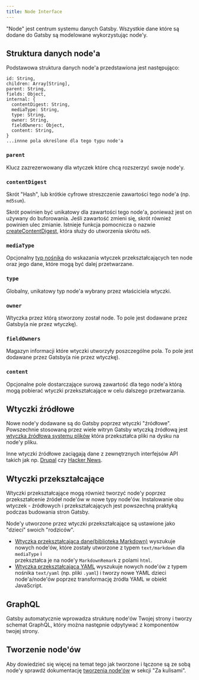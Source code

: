 ```yaml
---
title: Node Interface
---
```


"Node" jest centrum systemu danych Gatsby. Wszystkie dane które są dodane do Gatsby są modelowane wykorzystując node'y.

## Struktura danych node'a

Podstawowa struktura danych node'a przedstawiona jest następująco:

```flow
id: String,
children: Array[String],
parent: String,
fields: Object,
internal: {
  contentDigest: String,
  mediaType: String,
  type: String,
  owner: String,
  fieldOwners: Object,
  content: String,
}
...innne pola określone dla tego typu node'a
```

### `parent`

Klucz zazrezerwowany dla wtyczek które chcą rozszerzyć swoje node'y.

### `contentDigest`

Skrót "Hash", lub krótkie cyfrowe streszczenie zawartości tego node'a (np. `md5sum`).

Skrót powinien być unikatowy dla zawartości tego node'a, ponieważ jest on używany do buforowania. Jeśli zawartość zmieni się, skrót również powinien ulec zmianie. Istnieje funkcja pomocnicza o nazwie [createContentDigest](https://github.com/gatsbyjs/gatsby/blob/master/packages/gatsby-core-utils/src/create-content-digest.js), która służy do utworzenia skrótu `md5`.

### `mediaType`

Opcjonalny [typ nośnika](https://pl.wikipedia.org/wiki/Typ_MIME) do wskazania wtyczek przekształcających ten node oraz jego dane, które mogą być dalej przetwarzane.

### `type`

Globalny, unikatowy typ node'a wybrany przez właściciela wtyczki.

### `owner`

Wtyczka przez którą stworzony został node. To pole jest dodawane przez Gatsby(a nie przez wtyczkę).

### `fieldOwners`

Magazyn informacji które wtyczki utworzyły poszczególne pola. To pole jest dodawane przez Gatsby(a nie przez wtyczkę).

### `content`

Opcjonalne pole dostarczające surową zawartość dla tego node'a którą mogą pobierać wtyczki przekształcające w celu dalszego przetwarzania.

## Wtyczki źródłowe

Nowe node'y dodawane są do Gatsby poprzez wtyczki "źródłowe". Powszechnie stosowaną przez wiele witryn Gatsby wtyczką źródłową jest [wtyczka źródłowa systemu plików](/packages/gatsby-source-filesystem/) która przekształca pliki na dysku na node'y pliku.

Inne wtyczki źródłowe zaciągają dane z zewnętrznych interfejsów API takich jak np. [Drupal](/packages/gatsby-source-drupal/) czy [Hacker News](/packages/gatsby-source-hacker-news/).

## Wtyczki przekształcające

Wtyczki przekształcające mogą również tworzyć node'y poprzez przekształcenie źródeł node'ów w nowe typy node'ów. Instalowanie obu wtyczek - źródłowych i przekształcających jest powszechną praktyką podczas budowania stron Gatsby.

Node'y utworzone przez wtyczki przekształcające są ustawione jako "dzieci" swoich "rodziców".

- [Wtyczka przekształcająca dane(biblioteka Markdown)](/packages/gatsby-transformer-remark/) wyszukuje nowych node'ów,
  które zostały utworzone z typem `text/markdown` dla `mediaType` i  
  przekształca je na node'y `MarkdownRemark` z polami `html`.
- [Wtyczka przekształcająca YAML](/packages/gatsby-transformer-yaml/) wyszukuje nowych node'ów z typem
  nośnika `text/yaml` (np. pliki `.yaml`) i tworzy nowe YAML dzieci node'a/node'ów poprzez
  transformację źródła YAML w obiekt JavaScript.

## GraphQL

Gatsby automatycznie wprowadza strukturę node'ów Twojej strony i tworzy schemat GraphQL, który można następnie odpytywać z komponentów twojej strony.

## Tworzenie node'ów

Aby dowiedzieć się więcej na temat tego jak tworzone i łączone są ze sobą node'y sprawdź dokumentację [tworzenia node'ów](/docs/node-creation/) w sekcji "Za kulisami".
